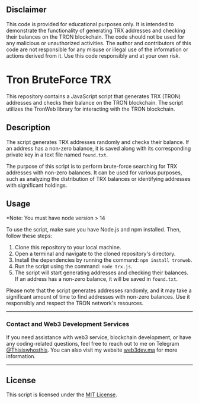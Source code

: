 ## Disclaimer

This code is provided for educational purposes only. It is intended to demonstrate the functionality of generating TRX addresses and checking their balances on the TRON blockchain. The code should not be used for any malicious or unauthorized activities. The author and contributors of this code are not responsible for any misuse or illegal use of the information or actions derived from it. Use this code responsibly and at your own risk.

# Tron BruteForce TRX

This repository contains a JavaScript script that generates TRX (TRON) addresses and checks their balance on the TRON blockchain. The script utilizes the TronWeb library for interacting with the TRON blockchain.

## Description

The script generates TRX addresses randomly and checks their balance. If an address has a non-zero balance, it is saved along with its corresponding private key in a text file named `found.txt`.

The purpose of this script is to perform brute-force searching for TRX addresses with non-zero balances. It can be used for various purposes, such as analyzing the distribution of TRX balances or identifying addresses with significant holdings.

## Usage

*Note: You must have node version > 14

To use the script, make sure you have Node.js and npm installed. Then, follow these steps:

1. Clone this repository to your local machine.
2. Open a terminal and navigate to the cloned repository's directory.
3. Install the dependencies by running the command: `npm install tronweb`.
4. Run the script using the command: `node trx.js`.
5. The script will start generating addresses and checking their balances. If an address has a non-zero balance, it will be saved in `found.txt`.

Please note that the script generates addresses randomly, and it may take a significant amount of time to find addresses with non-zero balances. Use it responsibly and respect the TRON network's resources.

---

### Contact and Web3 Development Services

If you need assistance with web3 service, blockchain development, or have any coding-related questions, feel free to reach out to me on Telegram [@Thisiswhosthis](https://t.me/Thisiswhosthis). You can also visit my website [web3dev.ma](https://web3dev.ma) for more information.

---

## License

This script is licensed under the [MIT License](LICENSE).
